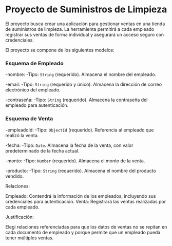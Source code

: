 # Proyecto de Suministros de Limpieza

El proyecto busca crear una aplicación para gestionar ventas en una tienda de suministros de limpieza. La herramienta permitirá a cada empleado registrar sus ventas de forma individual y asegurará un acceso seguro con credenciales.

El proyecto se compone de los siguientes modelos:

### Esquema de Empleado

-nombre:
-Tipo: `String` (requerido). Almacena el nombre del empleado.

-email:
-Tipo: `String` (requerido y único). Almacena la dirección de correo electrónico del empleado.

-contraseña:
-Tipo: `String` (requerido). Almacena la contraseña del empleado para autenticación.

### Esquema de Venta

-empleadoId:
-Tipo: `ObjectId` (requerido). Referencia al empleado que realizó la venta.

-fecha:
-Tipo: `Date`. Almacena la fecha de la venta, con valor predeterminado de la fecha actual.

-monto:
-Tipo: `Number` (requerido). Almacena el monto de la venta.

-producto:
-Tipo: `String` (requerido). Almacena el nombre del producto vendido.

Relaciones:

Empleado: Contendrá la información de los empleados, incluyendo sus credenciales para autenticación.
Venta: Registrará las ventas realizadas por cada empleado.

Justificación:

Elegi relaciones referenciadas para que los datos de ventas no se repitan en cada documento de empleado y porque permite que un empleado pueda tener múltiples ventas.
